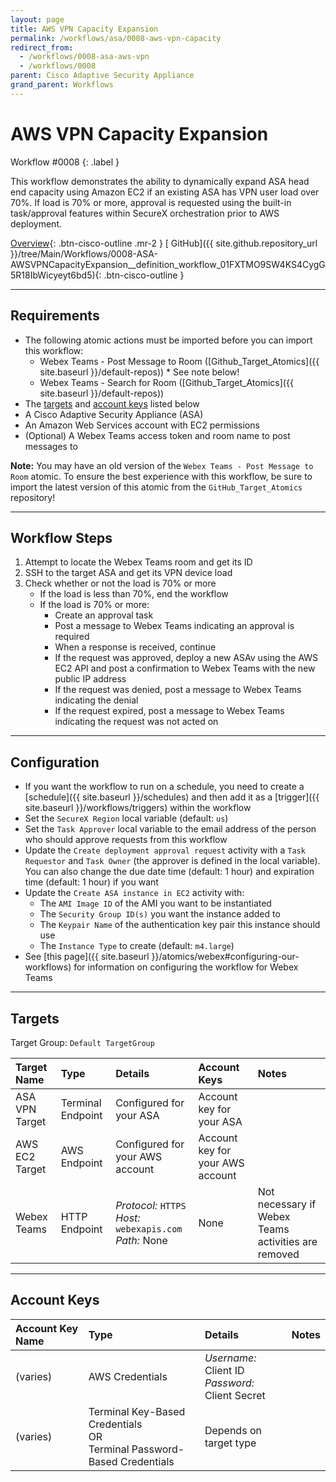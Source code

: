 ```yaml
---
layout: page
title: AWS VPN Capacity Expansion
permalink: /workflows/asa/0008-aws-vpn-capacity
redirect_from:
  - /workflows/0008-asa-aws-vpn
  - /workflows/0008
parent: Cisco Adaptive Security Appliance
grand_parent: Workflows
---
```


# AWS VPN Capacity Expansion
<div markdown="1">
Workflow #0008
{: .label }
</div>

This workflow demonstrates the ability to dynamically expand ASA head end capacity using Amazon EC2 if an existing ASA has VPN user load over 70%. If load is 70% or more, approval is requested using the built-in task/approval features within SecureX orchestration prior to AWS deployment.

[<i class="fa fa-video mr-1"></i> Overview](https://www.youtube.com/watch?v=OCedOR6k_VM&list=PLPFIie48Myg2tu2gHbgm-moYg8LDaXsSo){: .btn-cisco-outline .mr-2 } [<i class="fab fa-github mr-1"></i> GitHub]({{ site.github.repository_url }}/tree/Main/Workflows/0008-ASA-AWSVPNCapacityExpansion__definition_workflow_01FXTMO9SW4KS4CygG5R18IbWicyeyt6bd5){: .btn-cisco-outline }

---

## Requirements
* The following atomic actions must be imported before you can import this workflow:
	* Webex Teams - Post Message to Room ([Github_Target_Atomics]({{ site.baseurl }}/default-repos)) * See note below!
	* Webex Teams - Search for Room ([Github_Target_Atomics]({{ site.baseurl }}/default-repos))
* The [targets](#targets) and [account keys](#account-keys) listed below
* A Cisco Adaptive Security Appliance (ASA)
* An Amazon Web Services account with EC2 permissions
* (Optional) A Webex Teams access token and room name to post messages to

**Note:** You may have an old version of the `Webex Teams - Post Message to Room` atomic. To ensure the best experience with this workflow, be sure to import the latest version of this atomic from the `GitHub_Target_Atomics` repository!

---

## Workflow Steps
1. Attempt to locate the Webex Teams room and get its ID
1. SSH to the target ASA and get its VPN device load
1. Check whether or not the load is 70% or more
	* If the load is less than 70%, end the workflow
	* If the load is 70% or more:
		* Create an approval task
		* Post a message to Webex Teams indicating an approval is required
		* When a response is received, continue
		* If the request was approved, deploy a new ASAv using the AWS EC2 API and post a confirmation to Webex Teams with the new public IP address
		* If the request was denied, post a message to Webex Teams indicating the denial
		* If the request expired, post a message to Webex Teams indicating the request was not acted on

---

## Configuration
* If you want the workflow to run on a schedule, you need to create a [schedule]({{ site.baseurl }}/schedules) and then add it as a [trigger]({{ site.baseurl }}/workflows/triggers) within the workflow
* Set the `SecureX Region` local variable (default: `us`)
* Set the `Task Approver` local variable to the email address of the person who should approve requests from this workflow
* Update the `Create deployment approval request` activity with a `Task Requestor` and `Task Owner` (the approver is defined in the local variable). You can also change the due date time (default: 1 hour) and expiration time (default: 1 hour) if you want
* Update the `Create ASA instance in EC2` activity with:
	* The `AMI Image ID` of the AMI you want to be instantiated
	* The `Security Group ID(s)` you want the instance added to
	* The `Keypair Name` of the authentication key pair this instance should use
	* The `Instance Type` to create (default: `m4.large`)
* See [this page]({{ site.baseurl }}/atomics/webex#configuring-our-workflows) for information on configuring the workflow for Webex Teams

---

## Targets
Target Group: `Default TargetGroup`

| Target Name | Type | Details | Account Keys | Notes |
|:------------|:-----|:--------|:-------------|:------|
| ASA VPN Target | Terminal Endpoint | Configured for your ASA | Account key for your ASA |  |
| AWS EC2 Target | AWS Endpoint | Configured for your AWS account | Account key for your AWS account | |
| Webex Teams  | HTTP Endpoint | _Protocol:_ `HTTPS`<br />_Host:_ `webexapis.com`<br />_Path:_ None | None | Not necessary if Webex Teams activities are removed |

---

## Account Keys

| Account Key Name | Type | Details | Notes |
|:-----------------|:-----|:--------|:------|
| (varies) | AWS Credentials | _Username:_ Client ID<br />_Password:_ Client Secret |  |
| (varies) | Terminal Key-Based Credentials<br />OR<br />Terminal Password-Based Credentials | Depends on target type |  |
